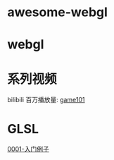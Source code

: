 # awesome-webgl


# webgl


# 系列视频

bilibili 百万播放量:  [game101](https://sites.cs.ucsb.edu/~lingqi/teaching/games101.html)


# GLSL
[0001-入门例子](https://github.com/NikLever/GLSLfromScratch)
